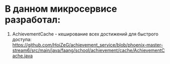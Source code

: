 # В данном микросервисе разработал:

1) AchievementCache - кеширование всех достижений для быстрого доступа: https://github.com/HoiZeG/achievement_service/blob/phoenix-master-stream6/src/main/java/faang/school/achievement/cache/AchievementCache.java
